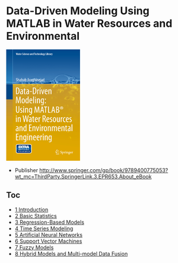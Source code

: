 # Data-Driven Modeling Using MATLAB in Water Resources and Environmental

<img src="cover.png" alt="" height="300">  

* Publisher http://www.springer.com/gp/book/9789400775053?wt_mc=ThirdParty.SpringerLink.3.EPR653.About_eBook  

## Toc
* [1 Introduction]()  
* [2 Basic Statistics]()  
* [3 Regression-Based Models]()  
* [4 Time Series Modeling]()  
* [5 Artificial Neural Networks]()  
* [6 Support Vector Machines]()  
* [7 Fuzzy Models]()  
* [8 Hybrid Models and Multi-model Data Fusion]()  